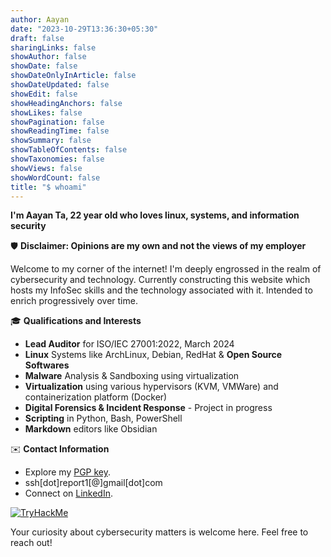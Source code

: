 ```yaml
---
author: Aayan
date: "2023-10-29T13:36:30+05:30"
draft: false
sharingLinks: false
showAuthor: false
showDate: false
showDateOnlyInArticle: false
showDateUpdated: false
showEdit: false
showHeadingAnchors: false
showLikes: false
showPagination: false
showReadingTime: false
showSummary: false
showTableOfContents: false
showTaxonomies: false
showViews: false
showWordCount: false
title: "$ whoami"
---
```

**I'm Aayan Ta, 22 year old who loves linux, systems, and information security**

🛡️ **Disclaimer: Opinions are my own and not the views of my employer**

Welcome to my corner of the internet! I'm deeply engrossed in the realm of cybersecurity and technology. Currently constructing this website which hosts my InfoSec skills and the technology associated with it. Intended to enrich progressively over time.

🎓 **Qualifications and Interests**
- **Lead Auditor** for ISO/IEC 27001:2022, March 2024
- **Linux** Systems like ArchLinux, Debian, RedHat & **Open Source Softwares**
- **Malware** Analysis & Sandboxing using virtualization
- **Virtualization** using various hypervisors (KVM, VMWare) and containerization platform (Docker)
- **Digital Forensics & Incident Response** - Project in progress
- **Scripting** in Python, Bash, PowerShell
- **Markdown** editors like Obsidian

✉️ **Contact Information**
- Explore my [PGP key](https://incident-clarity.github.io/blogs/pgp/). 
- ssh[dot]report1[@]gmail[dot]com
- Connect on [LinkedIn](https://www.linkedin.com/in/aayan-ta/).

<a href="https://tryhackme.com/p/IncidentClarity" target="_blank">
    <img src="https://tryhackme-badges.s3.amazonaws.com/IncidentClarity.png" alt="TryHackMe">
</a>

Your curiosity about cybersecurity matters is welcome here. Feel free to reach out!